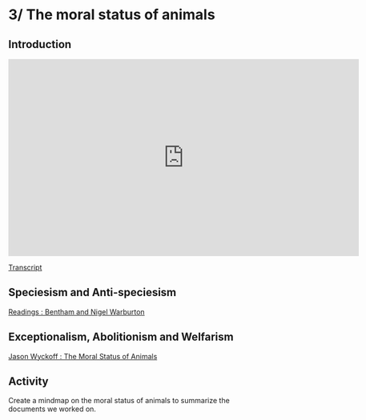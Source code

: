 # 3/ The moral status of animals

## Introduction

<iframe src="https://ladigitale.dev/digiplay/inc/video.php?videoId=smuhAjyRbw0&vignette=https://i.ytimg.com/vi/smuhAjyRbw0/hqdefault.jpg&debut=0&fin=417&largeur=200&hauteur=113" allowfullscreen frameborder="0" width="700" height="394"></iframe>

[Transcript](https://docs.google.com/document/d/1QKGX159QHebX3CsE_R2VPi9fJrwkWk1tJ9Zbv5fZHWU/edit?usp=sharing)


## Speciesism and Anti-speciesism

[Readings : Bentham and Nigel Warburton](https://docs.google.com/document/d/1RIMIzkQUW0pVWTe-5_8EabyI0vQe79wfap7oUQWEJRY/edit?usp=sharing)

## Exceptionalism, Abolitionism and Welfarism

[Jason Wyckoff : The Moral Status of Animals](https://docs.google.com/document/d/1SO2yhzpBBMWpL8JfIliG0auqFCHX0_f86ZzgMS5AAFs/edit?usp=sharing)

## Activity

Create a mindmap on the moral status of animals to summarize the documents we worked on.